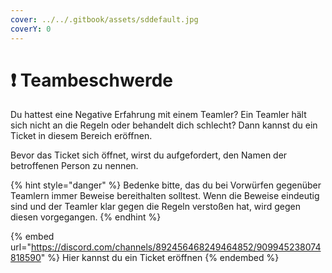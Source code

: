 ```yaml
---
cover: ../../.gitbook/assets/sddefault.jpg
coverY: 0
---
```


# ❗ Teambeschwerde

Du hattest eine Negative Erfahrung mit einem Teamler? Ein Teamler hält sich nicht an die Regeln oder behandelt dich schlecht? Dann kannst du ein Ticket in diesem Bereich eröffnen.

Bevor das Ticket sich öffnet, wirst du aufgefordert, den Namen der betroffenen Person zu nennen.

{% hint style="danger" %}
Bedenke bitte, das du bei Vorwürfen gegenüber Teamlern immer Beweise bereithalten solltest. Wenn die Beweise eindeutig sind und der Teamler klar gegen die Regeln verstoßen hat, wird gegen diesen vorgegangen.
{% endhint %}

{% embed url="https://discord.com/channels/892456468249464852/909945238074818590" %}
Hier kannst du ein Ticket eröffnen
{% endembed %}
